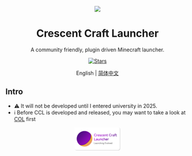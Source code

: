 <div align="center">
<div>
  <image width="120em" src="media/applogo.svg" />
  </div>
<h1 align="center">Crescent Craft Launcher</h1>

A community friendly, plugin driven Minecraft launcher.

[![Stars](https://img.shields.io/github/stars/wind-XF/CCL?label=Stars)](https://github.com/wind-XF/CCL)

<p>
  <a>English | <a href='./README.zh_CN.md'>简体中文 </a>
</p>
</div>

## Intro

- ⚠ It will not be developed until I entered university in 2025.
- ℹ Before CCL is developed and released, you may want to take a look at [COL](https://github.com/wind-XF/COL) first

<div align="center"><img src="media/banner.png" width=25%></div>
